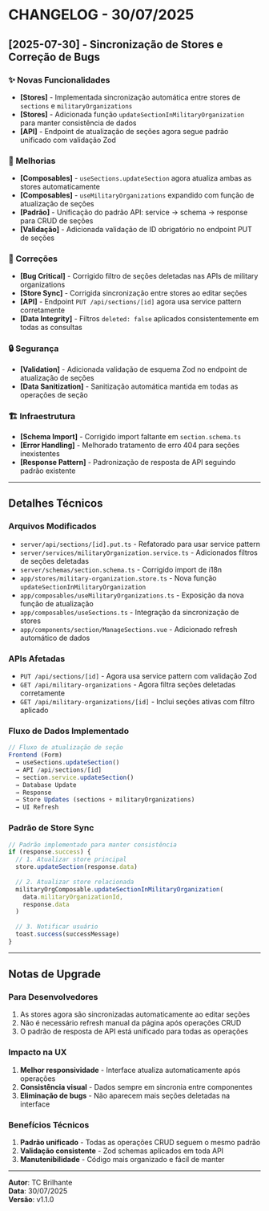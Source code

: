 # CHANGELOG - 30/07/2025

## [2025-07-30] - Sincronização de Stores e Correção de Bugs

### ✨ Novas Funcionalidades
- **[Stores]** - Implementada sincronização automática entre stores de `sections` e `militaryOrganizations`
- **[Stores]** - Adicionada função `updateSectionInMilitaryOrganization` para manter consistência de dados
- **[API]** - Endpoint de atualização de seções agora segue padrão unificado com validação Zod

### 🔧 Melhorias
- **[Composables]** - `useSections.updateSection` agora atualiza ambas as stores automaticamente
- **[Composables]** - `useMilitaryOrganizations` expandido com função de atualização de seções
- **[Padrão]** - Unificação do padrão API: service → schema → response para CRUD de seções
- **[Validação]** - Adicionada validação de ID obrigatório no endpoint PUT de seções

### 🐛 Correções
- **[Bug Critical]** - Corrigido filtro de seções deletadas nas APIs de military organizations
- **[Store Sync]** - Corrigida sincronização entre stores ao editar seções
- **[API]** - Endpoint `PUT /api/sections/[id]` agora usa service pattern corretamente
- **[Data Integrity]** - Filtros `deleted: false` aplicados consistentemente em todas as consultas

### 🔒 Segurança
- **[Validation]** - Adicionada validação de esquema Zod no endpoint de atualização de seções
- **[Data Sanitization]** - Sanitização automática mantida em todas as operações de seção

### 🏗️ Infraestrutura
- **[Schema Import]** - Corrigido import faltante em `section.schema.ts`
- **[Error Handling]** - Melhorado tratamento de erro 404 para seções inexistentes
- **[Response Pattern]** - Padronização de resposta de API seguindo padrão existente

---

## Detalhes Técnicos

### Arquivos Modificados
- `server/api/sections/[id].put.ts` - Refatorado para usar service pattern
- `server/services/militaryOrganization.service.ts` - Adicionados filtros de seções deletadas
- `server/schemas/section.schema.ts` - Corrigido import de i18n
- `app/stores/military-organization.store.ts` - Nova função `updateSectionInMilitaryOrganization`
- `app/composables/useMilitaryOrganizations.ts` - Exposição da nova função de atualização
- `app/composables/useSections.ts` - Integração da sincronização de stores
- `app/components/section/ManageSections.vue` - Adicionado refresh automático de dados

### APIs Afetadas
- `PUT /api/sections/[id]` - Agora usa service pattern com validação Zod
- `GET /api/military-organizations` - Agora filtra seções deletadas corretamente
- `GET /api/military-organizations/[id]` - Inclui seções ativas com filtro aplicado

### Fluxo de Dados Implementado
```typescript
// Fluxo de atualização de seção
Frontend (Form) 
  → useSections.updateSection() 
  → API /api/sections/[id] 
  → section.service.updateSection() 
  → Database Update 
  → Response 
  → Store Updates (sections + militaryOrganizations) 
  → UI Refresh
```

### Padrão de Store Sync
```typescript
// Padrão implementado para manter consistência
if (response.success) {
  // 1. Atualizar store principal
  store.updateSection(response.data)
  
  // 2. Atualizar store relacionada
  militaryOrgComposable.updateSectionInMilitaryOrganization(
    data.militaryOrganizationId, 
    response.data
  )
  
  // 3. Notificar usuário
  toast.success(successMessage)
}
```

---

## Notas de Upgrade

### Para Desenvolvedores
1. As stores agora são sincronizadas automaticamente ao editar seções
2. Não é necessário refresh manual da página após operações CRUD
3. O padrão de resposta de API está unificado para todas as operações

### Impacto na UX
1. **Melhor responsividade** - Interface atualiza automaticamente após operações
2. **Consistência visual** - Dados sempre em sincronia entre componentes
3. **Eliminação de bugs** - Não aparecem mais seções deletadas na interface

### Benefícios Técnicos
1. **Padrão unificado** - Todas as operações CRUD seguem o mesmo padrão
2. **Validação consistente** - Zod schemas aplicados em toda API
3. **Manutenibilidade** - Código mais organizado e fácil de manter

---

**Autor**: TC Brilhante  
**Data**: 30/07/2025  
**Versão**: v1.1.0
